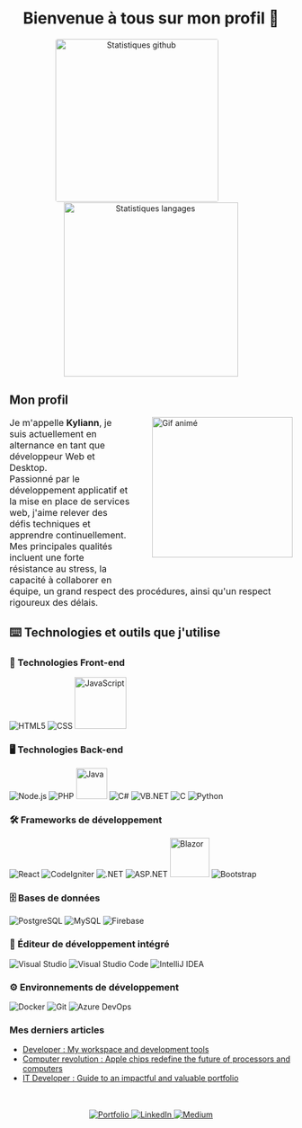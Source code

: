 <div align="center">
	<h1>Bienvenue à tous sur mon profil 👋</h1>
	<img src="http://github-profile-summary-cards.vercel.app/api/cards/stats?username=iklsi&theme=radical" alt="Statistiques github" width="290" style="margin-right: 50px; border: 0.8px solid white; border-radius: 5px;">
	<img src="https://github-readme-stats.vercel.app/api/top-langs?username=iklsi&show_icons=true&locale=en&layout=compact&theme=radical" alt="Statistiques langages" width="310">
</div>

## Mon profil

<img align="right" src="https://png.pngtree.com/png-vector/20230620/ourmid/pngtree-male-developer-flat-style-illustration-vector-png-image_7296667.png" alt="Gif animé" width="250" height="250" style="margin-left: 40px; margin-bottom: 40px;" />

<p style="font-size: 16px;">
	Je m'appelle <strong>Kyliann</strong>, je suis actuellement en alternance en tant que développeur Web et Desktop.<br>
	Passionné par le développement applicatif et la mise en place de services web, j'aime relever des défis techniques et apprendre continuellement.<br>
	Mes principales qualités incluent une forte résistance au stress, la capacité à collaborer en équipe, un grand respect des procédures, ainsi qu'un respect rigoureux des délais.
</p>

## ⌨️ Technologies et outils que j'utilise

### 🚀 Technologies Front-end

<p>
	<img alt="HTML5" src="https://img.shields.io/badge/-HTML5-E34F26?style=flat-square&logo=html5&logoColor=white" />
	<img alt="CSS" src="https://img.shields.io/badge/-CSS-1572B6?style=flat-square&logo=css3&logoColor=white" />
	<img alt="JavaScript" src="https://img.shields.io/badge/JavaScript-323330?style=for-the-badge&logo=javascript&logoColor=F7DF1E" width="92px" />
</p>

### 🖥️ Technologies Back-end

<p>
	<img alt="Node.js" src="https://img.shields.io/badge/-Nodejs-43853d?style=flat-square&logo=Node.js&logoColor=white" />
	<img alt="PHP" src="https://img.shields.io/badge/-PHP-777BB4?style=flat-square&logo=php&logoColor=white" />
	<img alt="Java" src="https://img.shields.io/badge/Java-ED8B00?style=for-the-badge&logo=openjdk&logoColor=white" width="55px" />
	<img alt="C#" src="https://img.shields.io/badge/-C%23-239120?style=flat-square&logo=c-sharp&logoColor=white" />
	<img alt="VB.NET" src="https://img.shields.io/badge/-VB.NET-5C2D91?style=flat-square&logo=.net&logoColor=white" />
	<img alt="C" src="https://img.shields.io/badge/-C-A8B9CC?style=flat-square&logo=c&logoColor=white" />
	<img alt="Python" src="https://img.shields.io/badge/-Python-3776AB?style=flat-square&logo=python&logoColor=white" />
</p>

### 🛠️ Frameworks de développement

<p>
	<img alt="React" src="https://img.shields.io/badge/-React-45b8d8?style=flat-square&logo=react&logoColor=white" />
	<img alt="CodeIgniter" src="https://img.shields.io/badge/CodeIgniter-EF4236?style=flat-square&logo=codeigniter&logoColor=white" />
	<img alt=".NET" src="https://img.shields.io/badge/.NET-512BD4?style=flat-square&logo=.net&logoColor=white" />
	<img alt="ASP.NET" src="https://img.shields.io/badge/-ASP.NET-5C2D91?style=flat-square&logo=.net&logoColor=white" />
	<img alt="Blazor" src="https://img.shields.io/badge/blazor-%235C2D91.svg?style=for-the-badge&logo=blazor&logoColor=white)" width="70px" />
	<img alt="Bootstrap" src="https://img.shields.io/badge/-Bootstrap-563D7C?style=flat-square&logo=bootstrap&logoColor=white" />
</p>

### 🗄️ Bases de données

<p>
	<img alt="PostgreSQL" src="https://img.shields.io/badge/-PostgreSQL-336791?style=flat-square&logo=postgresql&logoColor=white" />
	<img alt="MySQL" src="https://img.shields.io/badge/-MySQL-4479A1?style=flat-square&logo=mysql&logoColor=white" />
	<img alt="Firebase" src="https://img.shields.io/badge/-Firebase-FFCA28?style=flat-square&logo=firebase&logoColor=black" />
</p>

### 🚩 Éditeur de développement intégré

<p>
	<img alt="Visual Studio" src="https://img.shields.io/badge/-Visual%20Studio-5C2D91?style=flat-square&logo=visual-studio&logoColor=white" />
	<img alt="Visual Studio Code" src="https://img.shields.io/badge/-Visual%20Studio%20Code-007ACC?style=flat-square&logo=visual-studio-code&logoColor=white" />
	<img alt="IntelliJ IDEA" src="https://img.shields.io/badge/-IntelliJ%20IDEA-000000?style=flat-square&logo=intellij-idea&logoColor=white" />
</p>

### ⚙️ Environnements de développement

<p>
	<img alt="Docker" src="https://img.shields.io/badge/-Docker-2496ED?style=flat-square&logo=docker&logoColor=white" />
	<img alt="Git" src="https://img.shields.io/badge/-Git-F05032?style=flat-square&logo=git&logoColor=white" />
	<img alt="Azure DevOps" src="https://img.shields.io/badge/-Azure%20DevOps-0078D4?style=flat-square&logo=azuredevops&logoColor=white" />
</p>

### Mes derniers articles

<ul>
	<li><a href="https://medium.com/@kyliannlvs2/developer-my-workspace-and-development-tools-a028e57905ba">Developer : My workspace and development tools</a></li>
	<li><a href="https://medium.com/@kyliannlvs2/computer-revolution-apple-chips-redefine-the-future-of-processors-and-computers-15db82a143bb">Computer revolution : Apple chips redefine the future of processors and computers</a></li>
	<li><a href="https://medium.com/@kyliannlvs2/it-developer-guide-to-an-impactful-and-valuable-portfolio-f8cd6217ef8d">IT Developer : Guide to an impactful and valuable portfolio</a></li>
</ul><br><br>

<div align="center">
	<a href="https://iklsi.github.io/Portfolio/">
		<img src="https://img.shields.io/badge/Portfolio-000?style=for-the-badge&logo=Portfolio&logoColor=white" alt="Portfolio">
	</a>
	<a href="https://www.linkedin.com/in/kyliann-levesque-87711a277/">
		<img src="https://img.shields.io/badge/linkedin-0A66C2?style=for-the-badge&logo=linkedin&logoColor=white" alt="LinkedIn">
	</a>
	<a href="https://medium.com/@kyliannlvs2">
		<img src="https://img.shields.io/badge/medium-000?style=for-the-badge&logo=medium&logoColor=white" alt="Medium">
	</a>
</div>
